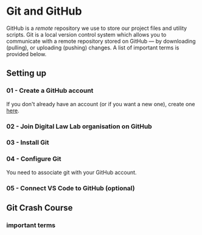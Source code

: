# Git and GitHub

GitHub is a _remote_ repository we use to store our project files and utility scripts. Git is a local version control system which allows you to communicate with a remote repository stored on GitHub — by downloading (pulling), or uploading (pushing) changes. A list of important terms is provided below.

## Setting up

### 01 - Create a GitHub account

If you don't already have an account (or if you want a new one), create one [here](https://github.com/signup).

### 02 - Join Digital Law Lab organisation on GitHub

### 03 - Install Git

### 04 - Configure Git

You need to associate git with your GitHub account.

### 05 - Connect VS Code to GitHub (optional)

## Git Crash Course

### important terms
